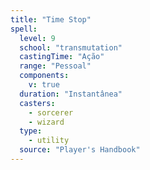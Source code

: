 ```yaml
---
title: "Time Stop"
spell:
  level: 9
  school: "transmutation"
  castingTime: "Ação"
  range: "Pessoal"
  components:
    v: true
  duration: "Instantânea"
  casters:
    - sorcerer
    - wizard
  type:
    - utility
  source: "Player's Handbook"
---
```

